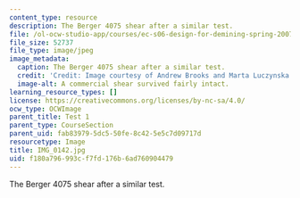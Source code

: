 ```yaml
---
content_type: resource
description: The Berger 4075 shear after a similar test.
file: /ol-ocw-studio-app/courses/ec-s06-design-for-demining-spring-2007/f180a796993cf7fd176b6ad760904479_IMG_0142.jpg
file_size: 52737
file_type: image/jpeg
image_metadata:
  caption: The Berger 4075 shear after a similar test.
  credit: 'Credit: Image courtesy of Andrew Brooks and Marta Luczynska.'
  image-alt: A commercial shear survived fairly intact.
learning_resource_types: []
license: https://creativecommons.org/licenses/by-nc-sa/4.0/
ocw_type: OCWImage
parent_title: Test 1
parent_type: CourseSection
parent_uid: fab83979-5dc5-50fe-8c42-5e5c7d09717d
resourcetype: Image
title: IMG_0142.jpg
uid: f180a796-993c-f7fd-176b-6ad760904479
---
```

The Berger 4075 shear after a similar test.